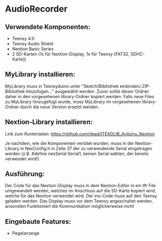 # AudioRecorder

## Verwendete Komponenten:
- Teensy 4.0
- Teensy Audio Shield
- Nextion Basic Series
- 2 SD-Karten (1x für Nextion-Display, 1x für Teensy [FAT32, SDHC-Karte])

## MyLibrary installieren:
MyLibrary muss in Teensyduino unter "Sketch/Bibliothek einbinden/.ZIP-Bibliothek hinzufügen..." ausgewählt werden.
Zuvor sollte dieser Ordner daher in den vorgesehenen library-Ordner kopiert werden. Falls neue Files zu MyLibrary hinzugefügt wurde, muss MyLibrary im vorgesehenen library-Ordner durch die neue Version ersetzt werden.

## Nextion-Library installieren:
Link zum Runterladen:
https://github.com/itead/ITEADLIB_Arduino_Nextion

Je nachdem, wie die Komponenten verlötet wurden, muss in der Nextion-Library in NexConfig.h in Zeile 37 der zu verwendende Serial eingetragen werden (z.B. #define nexSerial Serial1, keinen Serial wählen, der bereits verwendet wird!).

## Ausführung:
Der Code für das Nextion-Display muss in dem Nextion-Editor in ein tft-File umgewandelt werden, welches im Anschluss auf die SD-Karte kopiert wird, welche für das Nextion verwendet wird.
Der ino-Code muss auf den Teensy geladen werden. Das Display muss vor dem Teensy angeschaltet werden, ansonsten Funktioniert die Kommunikation möglicherweise nicht

## Eingebaute Features:
- Pegelanzeige
